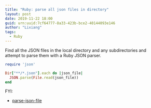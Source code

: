 ```yaml
---
title: "Ruby: parse all json files in directory"
layout: post
date: 2019-11-22 18:00
guid: urn:uuid:7cf64777-8a33-423b-bce2-40144093e146
author: "Lixiang"
tags:
  - Ruby
---
```


Find all the JSON files in the local directory and any subdirectories and attempt to parse them with a Ruby JSON parser.

```ruby
require 'json'

Dir["**/*.json"].each do |json_file|
  JSON.parse(File.read(json_file))
end
```

FYI:

- [parse-json-file](https://gist.github.com/burtlo/0726166e41481c286ede)
